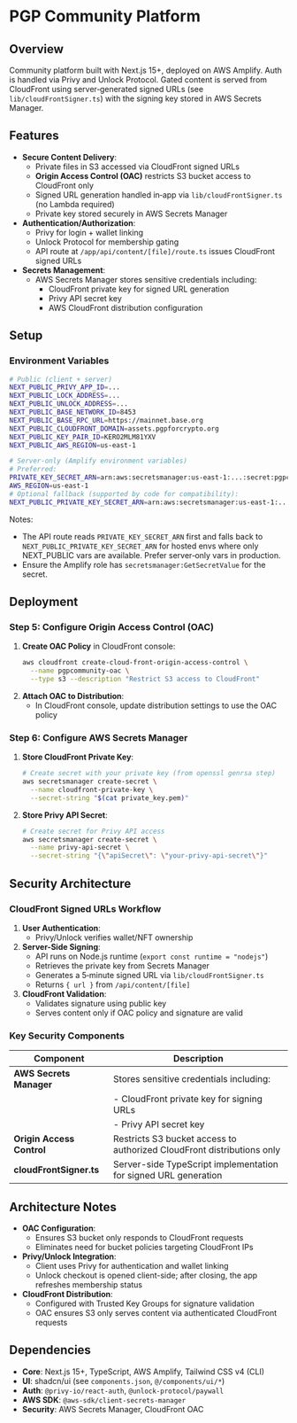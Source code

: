 # PGP Community Platform

## Overview
Community platform built with Next.js 15+, deployed on AWS Amplify. Auth is handled via Privy and Unlock Protocol. Gated content is served from CloudFront using server‑generated signed URLs (see `lib/cloudFrontSigner.ts`) with the signing key stored in AWS Secrets Manager.

## Features
- **Secure Content Delivery**:
  - Private files in S3 accessed via CloudFront signed URLs
  - **Origin Access Control (OAC)** restricts S3 bucket access to CloudFront only
  - Signed URL generation handled in‑app via `lib/cloudFrontSigner.ts` (no Lambda required)
  - Private key stored securely in AWS Secrets Manager
- **Authentication/Authorization**:
  - Privy for login + wallet linking
  - Unlock Protocol for membership gating
  - API route at `/app/api/content/[file]/route.ts` issues CloudFront signed URLs
- **Secrets Management**:
  - AWS Secrets Manager stores sensitive credentials including:
    - CloudFront private key for signed URL generation
    - Privy API secret key
    - AWS CloudFront distribution configuration

## Setup
### Environment Variables
```bash
# Public (client + server)
NEXT_PUBLIC_PRIVY_APP_ID=...
NEXT_PUBLIC_LOCK_ADDRESS=...
NEXT_PUBLIC_UNLOCK_ADDRESS=...
NEXT_PUBLIC_BASE_NETWORK_ID=8453
NEXT_PUBLIC_BASE_RPC_URL=https://mainnet.base.org
NEXT_PUBLIC_CLOUDFRONT_DOMAIN=assets.pgpforcrypto.org
NEXT_PUBLIC_KEY_PAIR_ID=KERO2MLM81YXV
NEXT_PUBLIC_AWS_REGION=us-east-1

# Server-only (Amplify environment variables)
# Preferred:
PRIVATE_KEY_SECRET_ARN=arn:aws:secretsmanager:us-east-1:...:secret:pgpcommunity_pk-...
AWS_REGION=us-east-1
# Optional fallback (supported by code for compatibility):
NEXT_PUBLIC_PRIVATE_KEY_SECRET_ARN=arn:aws:secretsmanager:us-east-1:...:secret:pgpcommunity_pk-...
```

Notes:
- The API route reads `PRIVATE_KEY_SECRET_ARN` first and falls back to `NEXT_PUBLIC_PRIVATE_KEY_SECRET_ARN` for hosted envs where only NEXT_PUBLIC vars are available. Prefer server‑only vars in production.
- Ensure the Amplify role has `secretsmanager:GetSecretValue` for the secret.

## Deployment
### Step 5: Configure Origin Access Control (OAC)
1. **Create OAC Policy** in CloudFront console:
   ```bash
   aws cloudfront create-cloud-front-origin-access-control \
     --name pgpcommunity-oac \
     --type s3 --description "Restrict S3 access to CloudFront"
   ```
2. **Attach OAC to Distribution**:
   - In CloudFront console, update distribution settings to use the OAC policy

### Step 6: Configure AWS Secrets Manager
1. **Store CloudFront Private Key**:
   ```bash
   # Create secret with your private key (from openssl genrsa step)
   aws secretsmanager create-secret \
     --name cloudfront-private-key \
     --secret-string "$(cat private_key.pem)"
   ```
2. **Store Privy API Secret**:
   ```bash
   # Create secret for Privy API access
   aws secretsmanager create-secret \
     --name privy-api-secret \
     --secret-string "{\"apiSecret\": \"your-privy-api-secret\"}"
   ```

## Security Architecture
### CloudFront Signed URLs Workflow
1. **User Authentication**: 
   - Privy/Unlock verifies wallet/NFT ownership
2. **Server-Side Signing**:
   - API runs on Node.js runtime (`export const runtime = "nodejs"`)
   - Retrieves the private key from Secrets Manager
   - Generates a 5‑minute signed URL via `lib/cloudFrontSigner.ts`
   - Returns `{ url }` from `/api/content/[file]`
3. **CloudFront Validation**:
   - Validates signature using public key
   - Serves content only if OAC policy and signature are valid

### Key Security Components
| Component              | Description                                                                 |
|------------------------|-----------------------------------------------------------------------------|
| **AWS Secrets Manager** | Stores sensitive credentials including:                                    |
|                        | - CloudFront private key for signing URLs                                  |
|                        | - Privy API secret key                                                     |
| **Origin Access Control** | Restricts S3 bucket access to authorized CloudFront distributions only     |
| **cloudFrontSigner.ts** | Server-side TypeScript implementation for signed URL generation            |

## Architecture Notes
- **OAC Configuration**:
  - Ensures S3 bucket only responds to CloudFront requests
  - Eliminates need for bucket policies targeting CloudFront IPs
- **Privy/Unlock Integration**:
  - Client uses Privy for authentication and wallet linking
  - Unlock checkout is opened client-side; after closing, the app refreshes membership status
- **CloudFront Distribution**:
  - Configured with Trusted Key Groups for signature validation
  - OAC ensures S3 only serves content via authenticated CloudFront requests

## Dependencies
- **Core**: Next.js 15+, TypeScript, AWS Amplify, Tailwind CSS v4 (CLI)
- **UI**: shadcn/ui (see `components.json`, `@/components/ui/*`)
- **Auth**: `@privy-io/react-auth`, `@unlock-protocol/paywall`
- **AWS SDK**: `@aws-sdk/client-secrets-manager`
- **Security**: AWS Secrets Manager, CloudFront OAC

